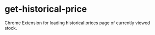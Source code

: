 # get-historical-price
Chrome Extension for loading historical prices page of currently viewed stock.

